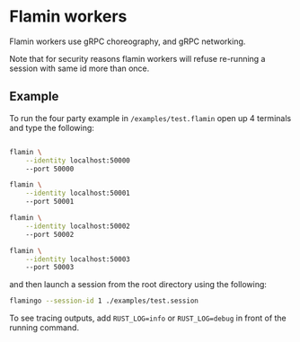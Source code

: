 # Flamin workers

Flamin workers use gRPC choreography, and gRPC networking.

Note that for security reasons flamin workers will refuse re-running a session with same id more than once.

## Example

To run the four party example in `/examples/test.flamin` open up 4 terminals and type the following:


```sh

flamin \
    --identity localhost:50000
    --port 50000

flamin \
    --identity localhost:50001
    --port 50001

flamin \
    --identity localhost:50002
    --port 50002

flamin \
    --identity localhost:50003
    --port 50003
```

and then launch a session from the root directory using the following:

```sh
flamingo --session-id 1 ./examples/test.session
```

To see tracing outputs, add `RUST_LOG=info` or `RUST_LOG=debug` in front of the running command.